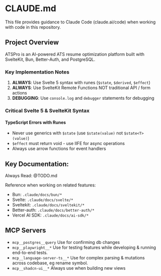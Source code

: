 # CLAUDE.md

This file provides guidance to Claude Code (claude.ai/code) when working with code in this repository.

## Project Overview

ATSPro is an AI-powered ATS resume optimization platform built with SvelteKit, Bun, Better-Auth, and PostgreSQL.

### Key Implementation Notes

1. **ALWAYS**: Use Svelte 5 syntax with runes (`$state`, `$derived`, `$effect`)
2. **ALWAYS**: Use SvelteKit Remote Functions NOT traditional API / form actions
3. **DEBUGGING**: Use `console.log` and `debugger` statements for debugging

### Critical Svelte 5 & SvelteKit Syntax

#### TypeScript Errors with Runes
- Never use generics with `$state` (use `$state(value)` not `$state<T>(value)`)
- `$effect` must return void - use IIFE for async operations
- Always use arrow functions for event handlers

## Key Documentation:

Always Read: @TODO.md

Reference when working on related features:
- Bun: `.claude/docs/bun/*`
- Svelte: `.claude/docs/svelte/*`
- Sveltekit: `.claude/docs/sveltekit/*`
- Better-auth: `.claude/docs/better-auth/*`
- Vercel AI SDK: `.claude/docs/ai-sdk/*`

## MCP Servers
- `mcp__postgres__query` Use for confirming db changes
- `mcp__playwright__*` Use for testing features while developing & running end-to-end tests.
- `mcp__language-server-ts__*` Use for complex parsing & mutations across codebase, eg rename symbol.
- `mcp__shadcn-ui__*` Always use when building new views
